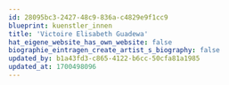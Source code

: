 ```yaml
---
id: 28095bc3-2427-48c9-836a-c4829e9f1cc9
blueprint: kuenstler_innen
title: 'Victoire Elisabeth Guadewa'
hat_eigene_website_has_own_website: false
biographie_eintragen_create_artist_s_biography: false
updated_by: b1a43fd3-c865-4122-b6cc-50cfa81a1985
updated_at: 1700498096
---
```

